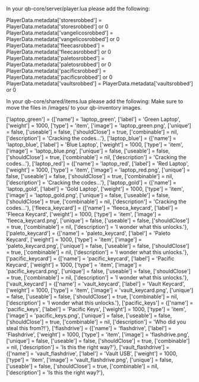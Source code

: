 
In your qb-core/server/player.lua please add the following:

PlayerData.metadata['storesrobbed'] = PlayerData.metadata['storesrobbed'] or 0
PlayerData.metadata['vangelicosrobbed'] = PlayerData.metadata['vangelicosrobbed'] or 0
PlayerData.metadata['fleecasrobbed'] = PlayerData.metadata['fleecasrobbed'] or 0
PlayerData.metadata['paletosrobbed'] = PlayerData.metadata['paletosrobbed'] or 0
PlayerData.metadata['pacificsrobbed'] = PlayerData.metadata['pacificsrobbed'] or 0
PlayerData.metadata['vaultsrobbed'] = PlayerData.metadata['vaultsrobbed'] or 0

In your qb-core/shared/items.lua please add the following:
Make sure to move the files in /images/ to your qb-inventory images.


['laptop_green'] = {['name'] = 'laptop_green', ['label'] = 'Green Laptop', ['weight'] = 1000, ['type'] = 'item', ['image'] = 'laptop_green.png', ['unique'] = false, ['useable'] = false, ['shouldClose'] = true, ['combinable'] = nil, ['description'] = 'Cracking the codes...'},
['laptop_blue'] = {['name'] = 'laptop_blue', ['label'] = 'Blue Laptop', ['weight'] = 1000, ['type'] = 'item', ['image'] = 'laptop_blue.png', ['unique'] = false, ['useable'] = false, ['shouldClose'] = true, ['combinable'] = nil, ['description'] = 'Cracking the codes...'},
['laptop_red'] = {['name'] = 'laptop_red', ['label'] = 'Red Laptop', ['weight'] = 1000, ['type'] = 'item', ['image'] = 'laptop_red.png', ['unique'] = false, ['useable'] = false, ['shouldClose'] = true, ['combinable'] = nil, ['description'] = 'Cracking the codes...'},
['laptop_gold'] = {['name'] = 'laptop_gold', ['label'] = 'Gold Laptop', ['weight'] = 1000, ['type'] = 'item', ['image'] = 'laptop_gold.png', ['unique'] = false, ['useable'] = false, ['shouldClose'] = true, ['combinable'] = nil, ['description'] = 'Cracking the codes...'},
['fleeca_keycard'] = {['name'] = 'fleeca_keycard', ['label'] = 'Fleeca Keycard', ['weight'] = 1000, ['type'] = 'item', ['image'] = 'fleeca_keycard.png', ['unique'] = false, ['useable'] = false, ['shouldClose'] = true, ['combinable'] = nil, ['description'] = 'I wonder what this unlocks.'},
['paleto_keycard'] = {['name'] = 'paleto_keycard', ['label'] = 'Paleto Keycard', ['weight'] = 1000, ['type'] = 'item', ['image'] = 'paleto_keycard.png', ['unique'] = false, ['useable'] = false, ['shouldClose'] = true, ['combinable'] = nil, ['description'] = 'I wonder what this unlocks.'},
['pacific_keycard'] = {['name'] = 'pacific_keycard', ['label'] = 'Pacific Keycard', ['weight'] = 1000, ['type'] = 'item', ['image'] = 'pacific_keycard.png', ['unique'] = false, ['useable'] = false, ['shouldClose'] = true, ['combinable'] = nil, ['description'] = 'I wonder what this unlocks.'},
['vault_keycard'] = {['name'] = 'vault_keycard', ['label'] = 'Vault Keycard', ['weight'] = 1000, ['type'] = 'item', ['image'] = 'vault_keycard.png', ['unique'] = false, ['useable'] = false, ['shouldClose'] = true, ['combinable'] = nil, ['description'] = 'I wonder what this unlocks.'},
['pacific_keys'] = {['name'] = 'pacific_keys', ['label'] = 'Pacific Keys', ['weight'] = 1000, ['type'] = 'item', ['image'] = 'pacific_keys.png', ['unique'] = false, ['useable'] = false, ['shouldClose'] = true, ['combinable'] = nil, ['description'] = 'Who did you steal this from?!'},
['flashdrive'] = {['name'] = 'flashdrive', ['label'] = 'Flashdrive', ['weight'] = 1000, ['type'] = 'item', ['image'] = 'flashdrive.png', ['unique'] = false, ['useable'] = false, ['shouldClose'] = true, ['combinable'] = nil, ['description'] = 'Is this the right way?'},
['vault_flashdrive'] = {['name'] = 'vault_flashdrive', ['label'] = 'Vault USB', ['weight'] = 1000, ['type'] = 'item', ['image'] = 'vault_flashdrive.png', ['unique'] = false, ['useable'] = false, ['shouldClose'] = true, ['combinable'] = nil, ['description'] = 'Is this the right way?'},
